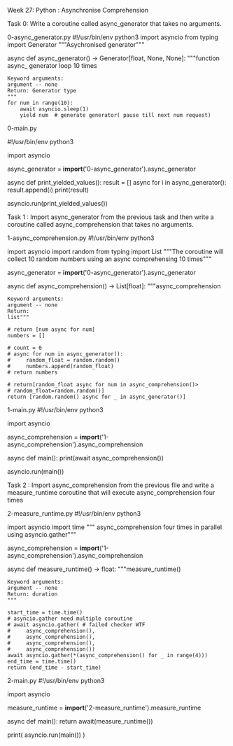 Week 27: Python : Asynchronise Comprehension

Task 0: Write a coroutine called async_generator that takes no arguments. 

0-async_generator.py
#!/usr/bin/env python3
import asyncio
from typing import Generator
"""Asychronised generator"""


async def async_generator() -> Generator[float, None, None]:
    """function async_ generator loop 10 times

    Keyword arguments:
    argument -- none
    Return: Generator type
    """
    for num in range(10):
        await asyncio.sleep(1)
        yield num  # generate generator( pause till next num request)

0-main.py

#!/usr/bin/env python3

import asyncio

async_generator = __import__('0-async_generator').async_generator

async def print_yielded_values():
    result = []
    async for i in async_generator():
        result.append(i)
    print(result)

asyncio.run(print_yielded_values())

Task 1 : Import async_generator from the previous task and then write a coroutine called async_comprehension that takes no arguments. 

1-async_comprehension.py
#!/usr/bin/env python3

import asyncio
import random
from typing import List
"""The coroutine will collect 10 random numbers
using an async comprehensing 10 times"""

async_generator = __import__('0-async_generator').async_generator


async def async_comprehension() -> List[float]:
    """async_comprehension

    Keyword arguments:
    argument -- none
    Return:
    list"""

    # return [num async for num]
    numbers = []

    # count = 0
    # async for num in async_generator():
    #     random_float = random.random()
    #     numbers.append(random_float)
    # return numbers

    # return[random_float async for num in async_comprehension()>
    # random_float=random.random()]
    return [random.random() async for _ in async_generator()]

1-main.py
#!/usr/bin/env python3

import asyncio

async_comprehension = __import__('1-async_comprehension').async_comprehension


async def main():
    print(await async_comprehension())

asyncio.run(main())

Task 2 : Import async_comprehension from the previous file and write a measure_runtime coroutine that will execute async_comprehension four times

2-measure_runtime.py
#!/usr/bin/env python3

import asyncio
import time
""" async_comprehension four times in parallel using asyncio.gather"""

async_comprehension = __import__('1-async_comprehension').async_comprehension


async def measure_runtime() -> float:
    """measure_runtime()

    Keyword arguments:
    argument -- none
    Return: duration
    """

    start_time = time.time()
    # asyncio.gather need multiple coroutine
    # await asyncio.gather( # failed checker WTF
    #     async_comprehension(),
    #     async_comprehension(),
    #     async_comprehension(),
    #     async_comprehension())
    await asyncio.gather(*(async_comprehension() for _ in range(4)))
    end_time = time.time()
    return (end_time - start_time)

2-main.py
#!/usr/bin/env python3

import asyncio


measure_runtime = __import__('2-measure_runtime').measure_runtime


async def main():
    return await(measure_runtime())

print(
    asyncio.run(main())
)